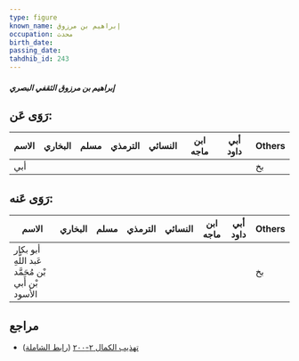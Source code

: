 ```yaml
---
type: figure
known_name: إبراهيم بن مرزوق
occupation: محدث
birth_date:
passing_date:
tahdhib_id: 243
---
```

##### إبراهيم بن مرزوق الثقفي البصري

## رَوَى عَن:
| الاسم | البخاري | مسلم | الترمذي | النسائي | ابن ماجه | أبي داود | Others |
| ----- | ------- | ---- | ------- | ------- | -------- | -------- | ------ |
| أبي   |         |      |         |         |          |          | بخ     |
## رَوَى عَنه:
| الاسم                                              | البخاري | مسلم | الترمذي | النسائي | ابن ماجه | أبي داود | Others |
| -------------------------------------------------- | ------- | ---- | ------- | ------- | -------- | -------- | ------ |
| أبو بكار عَبد اللَّهِ بْن مُحَمَّد بْن أَبي الأسود |         |      |         |         |          |          | بخ     |
## مراجع
- [تهذيب الكمال ٢-٢٠٠](obsidian://open?vault=Tahdhib-al-Kamal&file=Figures/٢٤٣-إبراهيم%20بن%20مرزوق%20الثقفي%20البصري) ([رابط الشاملة](https://shamela.ws/book/3722/681))
